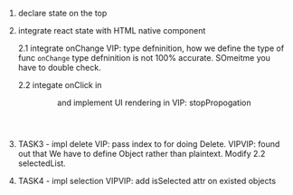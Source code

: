 
1. declare state on the top

2. integrate react state with HTML native component

    2.1 integrate onChange
    VIP: type defninition, how we define the type of func `onChange`
        type defninition is not 100% accurate. SOmeitme you have to double check.

    2.2 integate onClick in <Header> and implement UI rendering in <Assignments>
    VIP: stopPropogation

3. TASK3 - impl delete
    VIP: pass index to <Assignment> for doing Delete.
    VIPVIP: found out that We have to define Object rather than plaintext. Modify 2.2 selectedList.

4. TASK4 - impl selection
    VIPVIP: add isSelected attr on existed objects